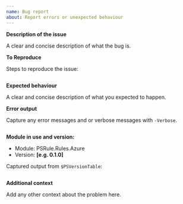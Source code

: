 ```yaml
---
name: Bug report
about: Report errors or unexpected behaviour
---
```


**Description of the issue**

A clear and concise description of what the bug is.

**To Reproduce**

Steps to reproduce the issue:

```powershell

```

**Expected behaviour**

A clear and concise description of what you expected to happen.

**Error output**

Capture any error messages and or verbose messages with `-Verbose`.

```text

```

**Module in use and version:**

- Module: PSRule.Rules.Azure
- Version: **[e.g. 0.1.0]**

Captured output from `$PSVersionTable`:

```text

```

**Additional context**

Add any other context about the problem here.
